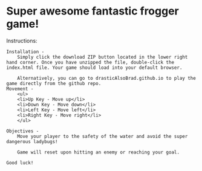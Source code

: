 Super awesome fantastic frogger game!
===============================

Instructions:

	Installation - 
		Simply click the download ZIP button located in the lower right hand corner. Once you have unzipped the file, double-click the index.html file. Your game should load into your default browser.

		Alternatively, you can go to drasticAlsoBrad.github.io to play the game directly from the github repo.
	Movement -
		<ul>
		<li>Up Key - Move up</li>
		<li>Down Key - Move down</li>
		<li>Left Key - Move left</li>
		<li>Right Key - Move right</li>
		</ul>

	Objectives - 
		Move your player to the safety of the water and avoid the super dangerous ladybugs!

		Game will reset upon hitting an enemy or reaching your goal.

	Good luck!
